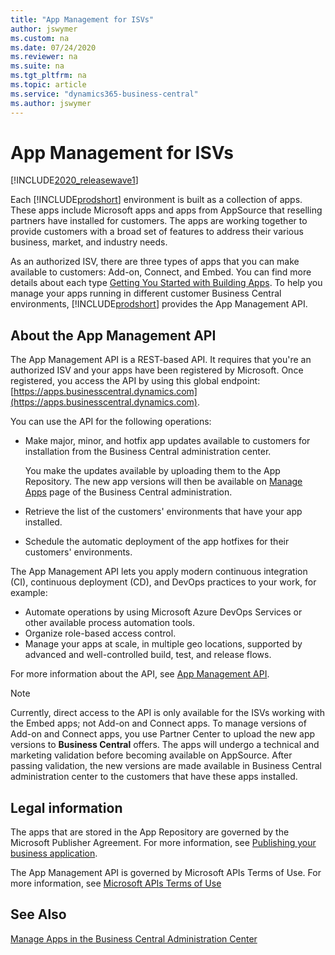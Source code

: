 ```yaml
---
title: "App Management for ISVs"
author: jswymer
ms.custom: na
ms.date: 07/24/2020
ms.reviewer: na
ms.suite: na
ms.tgt_pltfrm: na
ms.topic: article
ms.service: "dynamics365-business-central"
ms.author: jswymer
---
```


# App Management for ISVs

[!INCLUDE[2020_releasewave1](../../includes/2020_releasewave1.md)]

Each [!INCLUDE[prodshort](../../developer/includes/prodshort.md)] environment is built as a collection of apps. These apps include Microsoft apps and apps from AppSource that reselling partners have installed for customers. The apps are working together to provide customers with a broad set of features to address their various business, market, and industry needs.

As an authorized ISV, there are three types of apps that you can make available to customers: Add-on, Connect, and Embed. You can find more details about each type [Getting You Started with Building Apps](../../developer/readiness/readiness-add-on-apps-getting-you-started.md). To help you manage your apps running in different customer Business Central environments, [!INCLUDE[prodshort](../../developer/includes/prodshort.md)] provides the App Management API.

## About the App Management API

The App Management API is a REST-based API. It requires that you're an authorized ISV and your apps have been registered by Microsoft. Once registered, you access the API by using this global endpoint: [https://apps.businesscentral.dynamics.com](https://apps.businesscentral.dynamics.com). 

You can use the API for the following operations:

- Make major, minor, and hotfix app updates available to customers for installation from the Business Central administration center.

    You make the updates available by uploading them to the App Repository. The new app versions will then be available on [Manage Apps](../tenant-admin-center-manage-apps.md) page of the Business Central administration.
- Retrieve the list of the customers' environments that have your app installed.
- Schedule the automatic deployment of the app hotfixes for their customers' environments.  

The App Management API lets you apply modern continuous integration (CI), continuous deployment (CD), and DevOps practices to your work, for example:

- Automate operations by using Microsoft Azure DevOps Services or other available process automation tools.
- Organize role-based access control.
- Manage your apps at scale, in multiple geo locations, supported by advanced and well-controlled build, test, and release flows.

For more information about the API, see [App Management API](app-management-api.md).

> [!NOTE]
> Currently, direct access to the API is only available for the ISVs working with the Embed apps; not Add-on and Connect apps. To manage versions of Add-on and Connect apps, you use Partner Center to upload the new app versions to **Business Central** offers. The apps will undergo a technical and marketing validation before becoming available on AppSource. After passing validation, the new versions are made available in Business Central administration center to the customers that have these apps installed.

## Legal information 

The apps that are stored in the App Repository are governed by the Microsoft Publisher Agreement. For more information, see [Publishing your business application](https://partner.microsoft.com/solutions/business-applications/isv-publish). 

The App Management API is governed by Microsoft APIs Terms of Use. For more information, see [Microsoft APIs Terms of Use](/legal/microsoft-apis/terms-of-use)  

## See Also

[Manage Apps in the Business Central Administration Center](../tenant-admin-center-manage-apps.md)   
